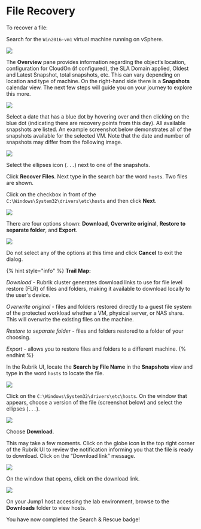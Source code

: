# File Recovery

To recover a file:

Search for the `Win2016-vm1` virtual machine running on vSphere.

![](https://lh4.googleusercontent.com/kApQvcNsksf2Tn-f12axVsiZ9Kfrqoz3avVgKyR2Nq-My8mkiBbdjw7bW4Kdl0oCFwYMXDt22MGCh-_8j9CyM5ek647gQC1_HbvAc8XA4vtj0vNh2OGysVxNunPmjFsMmV-ercU7)

The **Overview** pane provides information regarding the object’s location, configuration for CloudOn \(if configured\), the SLA Domain applied, Oldest and Latest Snapshot, total snapshots, etc. This can vary depending on location and type of machine. On the right-hand side there is a **Snapshots** calendar view. The next few steps will guide you on your journey to explore this more.

![](https://lh6.googleusercontent.com/u6--xVhuel0uafxCweowWvhpx5mqkYCMF-c_LVpiHqhSs35Lh0VxI5Ruq5lb7gkrdUhuhJTqINBJwSfHqFvF-SCUIYXcr3coNK_sNTKVbUAi89e-i2pDi6whTCmPcXlilLzTMGCR)

Select a date that has a blue dot by hovering over and then clicking on the blue dot \(indicating there are recovery points from this day\). All available snapshots are listed. An example screenshot below demonstrates all of the snapshots available for the selected VM. Note that the date and number of snapshots may differ from the following image.

![](https://lh4.googleusercontent.com/O64fvXUjZi6IPeJQlWGXH1FUG73NiBHPWX6AmR2sevq4Jz2wz5aGgXjyhE0Tkaed7VC0Pcg0Cmg0UYfAavOIm8eUh3UwHYjONQ8Ijc2pNhJRcZRlLq50cZsjbruF2wX083mdZoY7)

Select the ellipses icon \(`...`\) next to one of the snapshots.

Click **Recover Files**. Next type in the search bar the word `hosts`. Two files are shown.

Click on the checkbox in front of the `C:\Windows\System32\drivers\etc\hosts` and then click **Next**.

![](https://lh3.googleusercontent.com/HMEJtVVl3S-9KuQIo4S46VYMEqlNX1y0Ga2nDeiaGG5yiIyWACXko4SeHVI39SJcIqz6zmdeeV43Hybn-o2Zp9UbqyfReI6YSq1SV6iJP_Mqy3HiPDSnNDvcouCjnGOdef9sMQbB)

There are four options shown: **Download**, **Overwrite original**, **Restore to separate folder**, and **Export**.

![](https://lh4.googleusercontent.com/CWG6dDr_2ItYFYtvy0Jxa3nJu9tv1gLAOxLg8MMFshRY9foy7RTG0uaHuCCcAOiynqNlPY_sCaXAGvoUsaZUCEcmLCYXcLsg4hItgbdLojXjtpAWKdGrYBo-9u-g8D2TZAVSO1HC)

Do not select any of the options at this time and click **Cancel** to exit the dialog.

{% hint style="info" %}
**Trail Map:**

_Download_ - Rubrik cluster generates download links to use for file level restore \(FLR\) of files and folders, making it available to download locally to the user's device.

_Overwrite original_ - files and folders restored directly to a guest file system of the protected workload whether a VM, physical server, or NAS share. This will overwrite the existing files on the machine.

_Restore to separate folder_ - files and folders restored to a folder of your choosing.

_Export_ - allows you to restore files and folders to a different machine.
{% endhint %}

In the Rubrik UI, locate the **Search by File Name** in the **Snapshots** view and type in the word `hosts` to locate the file.

![](https://lh4.googleusercontent.com/7aiE7__Zy_WwV4jrmgWvsM86OXCwT1e2Aa3-IngXnhdQRNNKrk-PPh1bcJMDQOf8lT99UiFx5Mw2iR05IjNOC-ukDsPDH9E1kb1mZMYu8tZgPv4Ng0yMTbh1EK4J86U-wwoX-ir-)

Click on the `C:\Windows\System32\drivers\etc\hosts`. On the window that appears, choose a version of the file \(screenshot below\) and select the ellipses \(`...`\).

![](https://lh5.googleusercontent.com/VFl4Jg5y0xwCTACTtmc0gg9ap35lBlL4YnxonBOMMhYVw9YpL4SfdhuvDoYnZ-bNMVqC1jxTm6C_sIEDYDJ_YX2pzOvN_I4Hwpvgx75O2pgkfQeRiQrj_Zau8PAU83Smy-ZwUyM8)

Choose **Download**.

This may take a few moments. Click on the globe icon in the top right corner of the Rubrik UI to review the notification informing you that the file is ready to download. Click on the “Download link” message.

![](https://lh6.googleusercontent.com/ayiuwKnpAUJ07ier3xOBR4-DbDOElRnHgytichIabT8xT5qIuzMlGRWojcc1HBBamYb3UT_YmhD4WdfC41xiqf8urd6XJARbVzUw2OuPzAD2aQqgrPegSwPyXtZxVVbegibGAUTj)

On the window that opens, click on the download link.

![](https://lh5.googleusercontent.com/IE2PSQY-w4qBYV-MZDXAZ9uTg5IXPs2KBfV-1iufzUKm49GgUY8rD-zYRTMINui4yqMFsbUVBZexF4_-LXfwiCOV0di_gp9r3r_DnY9214C7X4cnnggKpEvjnz6hOc7nHapT1E_Y)

On your Jump1 host accessing the lab environment, browse to the **Downloads** folder to view hosts.

You have now completed the Search & Rescue badge!

